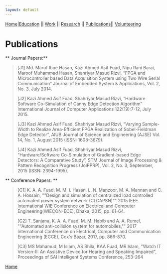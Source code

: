 ```yaml
---
layout: default
---
```


[Home](./)|[Education](./education.html) || [Work](./experience.html) || [Research](./projects.html) || [Publications](./publications.html)|| [Volunteering](./volunteering.html)

# Publications

** Journal Papers:**

> [J1] Md. Maruf Ibne Hasan, Kazi Ahmed Asif Fuad, Nipu Rani Barai, Maroof Muhammad Hasan, Shahriyar Masud Rizvi, “FPGA and Microcontroller based Data Acquisition System using Two Wire Serial Communication” Journal of Embedded System & Applications, Vol. 2, No. 3, July 2014. 
>
> [J2] Kazi Ahmed Asif Fuad, Shahriyar Masud Rizvi, “Hardware Software Co-Simulation of Canny Edge Detection Algorithm” International Journal of Computer Applications 122(19):7-12, July 2015. 
>
> [J3] Kazi Ahmed Asif Fuad, Shahriyar Masud Rizvi, “Varying Sample-Width to Realize Area-Efficient FPGA Realization of Sobel-Fieldman Edge Detector”, AIUB Journal of Science and Engineering (AJSE) Vol. 14, No. 1, August 2015 (ISSN: 1608-3679). 
>
> [J4] Kazi Ahmed Asif Fuad, Shahriyar Masud Rizvi, “Hardware/Software Co-Simulation of Gradient-based Edge Detectors: A Comparative Study”, STM Journal of Image Processing & Pattern Recognition Progress (JoIPPRP), Vol. 2, No. 3, September, 2015 (ISSN: 2394-1995). 

** Conference Papers: **
 
> [C1] K. A. A. Fuad, M. M. I. Hasan, L. N. Manzoor, M. A. Mannan and C. A. Hossain, ""Design and simulation of centralized load controlled automated power system network (CLCAPSN)"" 2015 IEEE International WIE Conference on Electrical and Computer Engineering(WIECON-ECE), Dhaka, 2015, pp. 61-64. 
>
> [C2] T. Sanjana, K. A. A. Fuad, M. M. Habib and A. A. Rumel, ""Automated anti-collision system for automobiles,"" 2017 International Conference on Electrical, Computer and Communication Engineering (ECCE), Cox's Bazar, 2017, pp. 866-870. 
>
> [C3] MS Mahamud, M Islam, AS Shila, KAA Fuad, MR Islam, "Watch IT Version-II: An Assistive Device for Hearing and Speaking Impaired", Proceedings of SAI Intelligent Systems Conference, 253-264


[Home](./)
